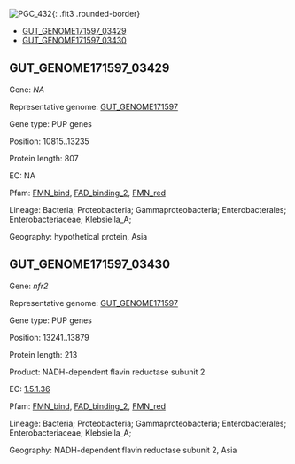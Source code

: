 ![PGC_432](../static/images/Clusters_figure/PGC_432.jpg){: .fit3 .rounded-border}

<ul id="myTab" class="nav nav-tabs">
  <li class="active">
        <a href="#tab1" data-toggle="tab">GUT_GENOME171597_03429</a>
  </li>
<li><a href="#tab2" data-toggle="tab">GUT_GENOME171597_03430</a></li>
</ul>

<div id="myTabContent" class="tab-content">
  <div class="tab-pane fade in active" id="tab1">

<h2 id="GUT_GENOME171597_03429">GUT_GENOME171597_03429</h2>
<p>Gene: <em>NA</em>
<p>Representative genome: <a href="https://www.ebi.ac.uk/metagenomics/genomes/MGYG-HGUT-02825">GUT_GENOME171597</a></p>
<p>Gene type: PUP genes</p>
<p>Position: 10815..13235</p>
<p>Protein length: 807</p>
<p>EC: NA</p>
<p>Pfam: <a href="http://pfam.xfam.org/family/FMN_bind">FMN_bind</a>, <a href="http://pfam.xfam.org/family/FAD_binding_2">FAD_binding_2</a>, <a href="http://pfam.xfam.org/family/FMN_red">FMN_red</a></p>
<p>Lineage: Bacteria; Proteobacteria; Gammaproteobacteria; Enterobacterales; Enterobacteriaceae; Klebsiella_A; </p>
<p>Geography: hypothetical protein, Asia</p>
  </div>

  <div class="tab-pane fade" id="tab2">

<h2 id="GUT_GENOME171597_03430">GUT_GENOME171597_03430</h2>
<p>Gene: <em>nfr2</em></p>
<p>Representative genome: <a href="https://www.ebi.ac.uk/metagenomics/genomes/MGYG-HGUT-02825">GUT_GENOME171597</a></p>
<p>Gene type: PUP genes</p>
<p>Position: 13241..13879</p>
<p>Protein length: 213</p>
<p>Product: NADH-dependent flavin reductase subunit 2</p>
<p>EC: <a href="https://www.brenda-enzymes.org/enzyme.php?ecno=1.5.1.36">1.5.1.36</a></p>
<p>Pfam: <a href="http://pfam.xfam.org/family/FMN_bind">FMN_bind</a>, <a href="http://pfam.xfam.org/family/FAD_binding_2">FAD_binding_2</a>, <a href="http://pfam.xfam.org/family/FMN_red">FMN_red</a></p>
<p>Lineage: Bacteria; Proteobacteria; Gammaproteobacteria; Enterobacterales; Enterobacteriaceae; Klebsiella_A; </p>
<p>Geography: NADH-dependent flavin reductase subunit 2, Asia</p>

  </div>
</div>
